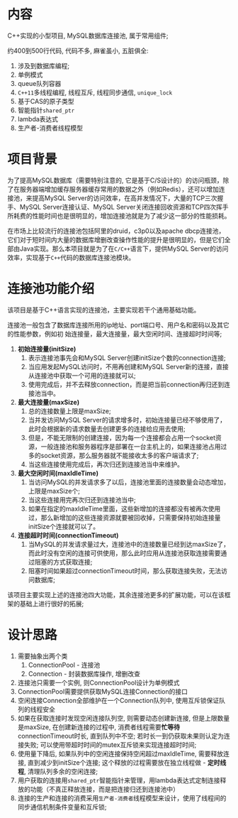 # 内容

C++实现的小型项目, MySQL数据库连接池, 属于常用组件;

约400到500行代码, 代码不多, 麻雀虽小, 五脏俱全: 

1. 涉及到数据库编程;
2. 单例模式
3. queue队列容器
4. `C++11`多线程编程, 线程互斥, 线程同步通信, `unique_lock`
5. 基于CAS的原子类型
6. 智能指针`shared_ptr`
7. lambda表达式
8. 生产者-消费者线程模型

# 项目背景

为了提高MySQL数据库（需要特别注意的, 它是基于C/S设计的）的访问瓶颈，除了在服务器端增加缓存服务器缓存常用的数据之外（例如Redis），还可以增加连接池，来提高MySQL Server的访问效率，在高并发情况下，大量的TCP三次握手、MySQL Server连接认证、MySQL Server关闭连接回收资源和TCP四次挥手所耗费的性能时间也是很明显的，增加连接池就是为了减少这一部分的性能损耗。

在市场上比较流行的连接池包括阿里的druid，c3p0以及apache dbcp连接池，它们对于短时间内大量的数据库增删改查操作性能的提升是很明显的，但是它们全部由Java实现。那么本项目就是为了在`C/C++`语言下，提供MySQL Server的访问效率，实现基于`C++`代码的数据库连接池模块。

# 连接池功能介绍

该项目是基于C++语言实现的连接池，主要实现若干个通用基础功能。

连接池一般包含了数据库连接所用的ip地址、port端口号、用户名和密码以及其它的性能参数，例如初
始连接量，最大连接量，最大空闲时间、连接超时时间等;

1. **初始连接量(initSize)**
   1. 表示连接池事先会和MySQL Server创建initSize个数的connection连接;
   2. 当应用发起MySQL访问时，不用再创建和MySQL Server新的连接，直接从连接池中获取一个可用的连接就可以;
   3. 使用完成后，并不去释放connection，而是把当前connection再归还到连接池当中。
2. **最大连接量(maxSize)**
   1. 总的连接数量上限是maxSize;
   2. 当并发访问MySQL Server的请求增多时，初始连接量已经不够使用了，此时会根据新的请求数量去创建更多的连接给应用去使用;
   3. 但是，不能无限制的创建连接，因为每一个连接都会占用一个socket资源，一般连接池和服务器程序是部署在一台主机上的，如果连接池占用过多的socket资源，那么服务器就不能接收太多的客户端请求了;
   4. 当这些连接使用完成后，再次归还到连接池当中来维护。
3. **最大空闲时间(maxIdleTime)**
   1. 当访问MySQL的并发请求多了以后，连接池里面的连接数量会动态增加，上限是maxSize个;
   2. 当这些连接用完再次归还到连接池当中;
   3. 如果在指定的maxIdleTime里面，这些新增加的连接都没有被再次使用过，那么新增加的这些连接资源就要被回收掉，只需要保持初始连接量initSize个连接就可以了。
4. **连接超时时间(connectionTimeout)**
   1. 当MySQL的并发请求量过大，连接池中的连接数量已经到达maxSize了，而此时没有空闲的连接可供使用，那么此时应用从连接池获取连接需要通过阻塞的方式获取连接;
   2. 阻塞时间如果超过connectionTimeout时间，那么获取连接失败，无法访问数据库;

该项目主要实现上述的连接池四大功能，其余连接池更多的扩展功能，可以在该框架的基础上进行很好的拓展;

# 设计思路

1. 需要抽象出两个类
   1. ConnectionPool - 连接池
   2. Connection - 封装数据库操作, 增删改查
2. 连接池只需要一个实例, 则ConnectionPool设计为单例模式
3. ConnectionPool需要提供获取MySQL连接Connection的接口
4. 空闲连接Connection全部维护在一个Connection队列中, 使用互斥锁保证队列的线程安全
5. 如果在获取连接时发现空闲连接队列空, 则需要动态创建新连接, 但是上限数量是maxSize, 在创建新连接的过程中, 消费者线程需要**忙等待**connectionTimeout时长, 直到队列中不空; 若时长一到仍获取未果则认定为连接失败; 可以使用带超时时间的mutex互斥锁来实现连接超时时间;
6. 使用量下降后, 如果队列中的空闲连接保持空闲超过maxIdleTime, 需要释放连接, 直到减少到initSize个连接; 这个释放的过程需要放在独立线程做 - **定时线程**, 清理队列多余的空闲连接;
7. 用户获取的连接用`shared_ptr`智能指针来管理，用lambda表达式定制连接释放的功能（不真正释放连接，而是把连接归还到连接池中）
8. 连接的生产和连接的消费采用`生产者-消费者`线程模型来设计，使用了线程间的同步通信机制条件变量和互斥锁;